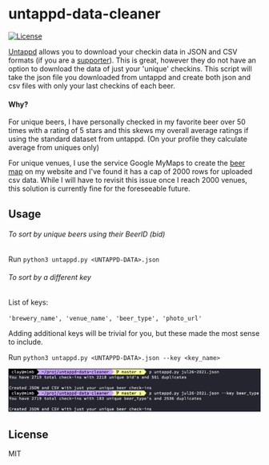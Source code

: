 # untappd-data-cleaner
[![License](https://img.shields.io/github/license/mashape/apistatus.svg)](https://github.com/claydugo/untappd-data-cleaner/blob/master/LICENSE)

[Untappd](https://untappd.com/) allows you to download your checkin data in JSON and CSV formats (if you are a [supporter](https://untappd.com/supporter)). This is great, however they do not have an option to download the data of just your 'unique' checkins. This script will take the json file you downloaded from untappd and create both json and csv files with only your last checkins of each beer.

#### Why?
For unique beers, I have personally checked in my favorite beer over 50 times with a rating of 5 stars and this skews my overall average ratings if using the standard dataset from untappd. (On your profile they calculate average from uniques only)

For unique venues, I use the service Google MyMaps to create the [beer map](https://claydugo.com/beermap/) on my website and I've found it has a cap of 2000 rows for uploaded csv data. While I will have to revisit this issue once I reach 2000 venues, this solution is currently fine for the foreseeable future.

## Usage

###### To sort by unique beers using their BeerID (bid)  
Run `python3 untappd.py <UNTAPPD-DATA>.json`

###### To sort by a different key
List of keys:

`'brewery_name', 'venue_name', 'beer_type', 'photo_url'`

Adding additional keys will be trivial for you, but these made the most sense to include.

Run `python3 untappd.py <UNTAPPD-DATA>.json --key <key_name>`

![output](scr/untappd-uniques-cl.png)

## License
MIT
